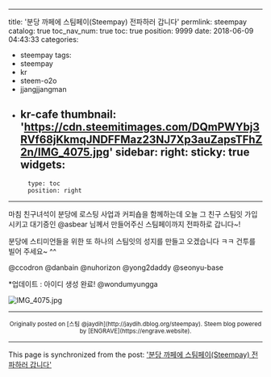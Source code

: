 
---
title: '분당 까페에 스팀페이(Steempay) 전파하러 갑니다'
permlink: steempay
catalog: true
toc_nav_num: true
toc: true
position: 9999
date: 2018-06-09 04:43:33
categories:
- steempay
tags:
- steempay
- kr
- steem-o2o
- jjangjjangman
- kr-cafe
thumbnail: 'https://cdn.steemitimages.com/DQmPWYbj3RVf68jKkmqJNDFFMaz23NJ7Xp3auZapsTFhZ2n/IMG_4075.jpg'
sidebar:
    right:
        sticky: true
widgets:
    -
        type: toc
        position: right
---


마침 친구녀석이 분당에 로스팅 사업과 커피숍을 함께하는데 오늘 그 친구 스팀잇 가입시키고 대기증인 @asbear 님께서 만들어주신 스팀페이까지 전파하로 갑니다~!

분당에 스티미언들을 위한 또 하나의 스팀잇의 성지를 만들고 오겠습니다 ㅋㅋ
건투를 빌어 주세요~ ^^

@ccodron @danbain @nuhorizon @yong2daddy @seonyu-base

*업데이트 : 아이디 생성 완료! @wondumyungga

![IMG_4075.jpg](https://cdn.steemitimages.com/DQmPWYbj3RVf68jKkmqJNDFFMaz23NJ7Xp3auZapsTFhZ2n/IMG_4075.jpg)

***
<center><sup>Originally posted on [스팀 @jaydih](http://jaydih.dblog.org/steempay). Steem blog powered by [ENGRAVE](https://engrave.website).</sup></center>

- - -

This page is synchronized from the post: ['분당 까페에 스팀페이(Steempay) 전파하러 갑니다'](https://steemit.com/@jaydih/steempay)
